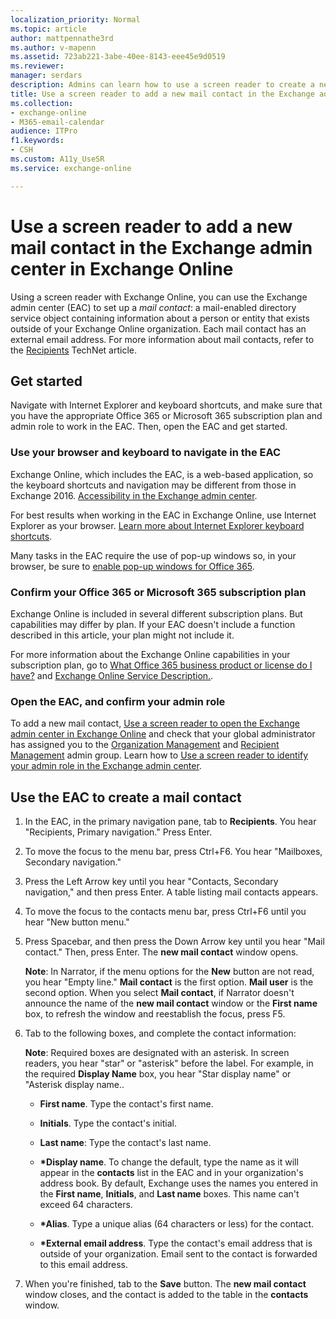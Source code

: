 ```yaml
---
localization_priority: Normal
ms.topic: article
author: mattpennathe3rd
ms.author: v-mapenn
ms.assetid: 723ab221-3abe-40ee-8143-eee45e9d0519
ms.reviewer: 
manager: serdars
description: Admins can learn how to use a screen reader to create a new mail contact in the Exchange admin center (EAC) in Exchange Online.
title: Use a screen reader to add a new mail contact in the Exchange admin center in Exchange Online
ms.collection: 
- exchange-online
- M365-email-calendar
audience: ITPro
f1.keywords:
- CSH
ms.custom: A11y_UseSR
ms.service: exchange-online

---
```


# Use a screen reader to add a new mail contact in the Exchange admin center in Exchange Online

Using a screen reader with Exchange Online, you can use the Exchange admin center (EAC) to set up a *mail contact*: a mail-enabled directory service object containing information about a person or entity that exists outside of your Exchange Online organization. Each mail contact has an external email address. For more information about mail contacts, refer to the [Recipients](https://go.microsoft.com/fwlink/p/?LinkId=798820) TechNet article.

## Get started

Navigate with Internet Explorer and keyboard shortcuts, and make sure that you have the appropriate Office 365 or Microsoft 365 subscription plan and admin role to work in the EAC. Then, open the EAC and get started.

### Use your browser and keyboard to navigate in the EAC

Exchange Online, which includes the EAC, is a web-based application, so the keyboard shortcuts and navigation may be different from those in Exchange 2016. [Accessibility in the Exchange admin center](accessibility-in-exchange-admin-center.md).

For best results when working in the EAC in Exchange Online, use Internet Explorer as your browser. [Learn more about Internet Explorer keyboard shortcuts](https://go.microsoft.com/fwlink/p/?LinkID=787614).

Many tasks in the EAC require the use of pop-up windows so, in your browser, be sure to [enable pop-up windows for Office 365](https://go.microsoft.com/fwlink/p/?LinkID=317550).

### Confirm your Office 365 or Microsoft 365 subscription plan

Exchange Online is included in several different subscription plans. But capabilities may differ by plan. If your EAC doesn't include a function described in this article, your plan might not include it.

For more information about the Exchange Online capabilities in your subscription plan, go to [What Office 365 business product or license do I have?](https://go.microsoft.com/fwlink/p/?LinkID=797552) and [Exchange Online Service Description.](https://go.microsoft.com/fwlink/p/?LinkID=797553).

### Open the EAC, and confirm your admin role

To add a new mail contact, [Use a screen reader to open the Exchange admin center in Exchange Online](use-screen-reader-to-open-exchange-admin-center.md) and check that your global administrator has assigned you to the [Organization Management](https://go.microsoft.com/fwlink/p/?LinkId=797868) and [Recipient Management](https://go.microsoft.com/fwlink/p/?LinkId=798822) admin group. Learn how to [Use a screen reader to identify your admin role in the Exchange admin center](use-screen-reader-to-identify-admin-role-in-exchange-admin-center.md).

## Use the EAC to create a mail contact

1. In the EAC, in the primary navigation pane, tab to **Recipients**. You hear "Recipients, Primary navigation." Press Enter.

2. To move the focus to the menu bar, press Ctrl+F6. You hear "Mailboxes, Secondary navigation."

3. Press the Left Arrow key until you hear "Contacts, Secondary navigation," and then press Enter. A table listing mail contacts appears.

4. To move the focus to the contacts menu bar, press Ctrl+F6 until you hear "New button menu."

5. Press Spacebar, and then press the Down Arrow key until you hear "Mail contact." Then, press Enter. The **new mail contact** window opens.

   **Note**: In Narrator, if the menu options for the **New** button are not read, you hear "Empty line." **Mail contact** is the first option. **Mail user** is the second option. When you select **Mail contact**, if Narrator doesn't announce the name of the **new mail contact** window or the **First name** box, to refresh the window and reestablish the focus, press F5.

6. Tab to the following boxes, and complete the contact information:

   **Note**: Required boxes are designated with an asterisk. In screen readers, you hear "star" or "asterisk" before the label. For example, in the required **Display Name** box, you hear "Star display name" or "Asterisk display name..

   - **First name**. Type the contact's first name.

   - **Initials**. Type the contact's initial.

   - **Last name**: Type the contact's last name.

   - **\*Display name**. To change the default, type the name as it will appear in the **contacts** list in the EAC and in your organization's address book. By default, Exchange uses the names you entered in the **First name**, **Initials**, and **Last name** boxes. This name can't exceed 64 characters.

   - **\*Alias**. Type a unique alias (64 characters or less) for the contact.

   - **\*External email address**. Type the contact's email address that is outside of your organization. Email sent to the contact is forwarded to this email address.

7. When you're finished, tab to the **Save** button. The **new mail contact** window closes, and the contact is added to the table in the **contacts** window.
